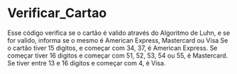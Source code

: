 # Verificar_Cartao
Esse código verifica se o cartão é valido através do Algoritmo de Luhn, e se for valido, informa se o mesmo é American Express, Mastercard ou Visa
Se o cartão tiver 15 digitos, e começar com 34, 37, é American Express. Se começar tiver 16 digitos e começar com 51, 52, 53, 54 ou 55, é Mastercard. Se tiver entre 13 e 16 digitos e começar com 4, é Visa.
